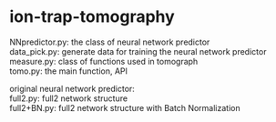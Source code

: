 # ion-trap-tomography
NNpredictor.py: the class of neural network predictor\
data_pick.py: generate data for training the neural network predictor\
measure.py: class of functions used in tomograph\
tomo.py: the main function, API

original neural network predictor:\
full2.py: full2 network structure\
full2+BN.py: full2 network structure with Batch Normalization
